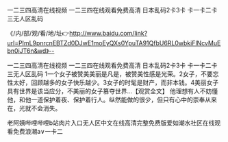 一二三四高清在线视频
一二三四在线观看免费高清
日本乱码2卡3卡
卡一卡二卡三无人区乱码


《/内/部/观/看/地/址👉http://www.baidu.com/link?url=PImL9pnrcnEBTZd0DJwE1moEyQXs0YpuTA91QfbU6RL0wbkiFlNcvMuEbn0iJT6n&wd》--

一二三四高清在线视频
一二三四在线观看免费高清
日本乱码2卡3卡
卡一卡二卡三无人区乱码
1一个女子被赞美美丽是凡是，被赞美性感是光荣。2女子，不要忘性太好，回顾越多的女子快乐越少。3女子的时髦是财产，而非本钱。4美丽女子具有世界是该当应分，不美丽的女子篡夺世界...【观赏全文】
他理想有人不妨懂他，和他一道保护着夜、保护着行人。纵然能做的很少，但只有心中的崇奉从来在，光就不会消失。





老阿姨哔哩哔哩b站肉片入口无人区中文在线高清完整免费版爱如潮水社区在线观看免费浪潮a∨一卡二
